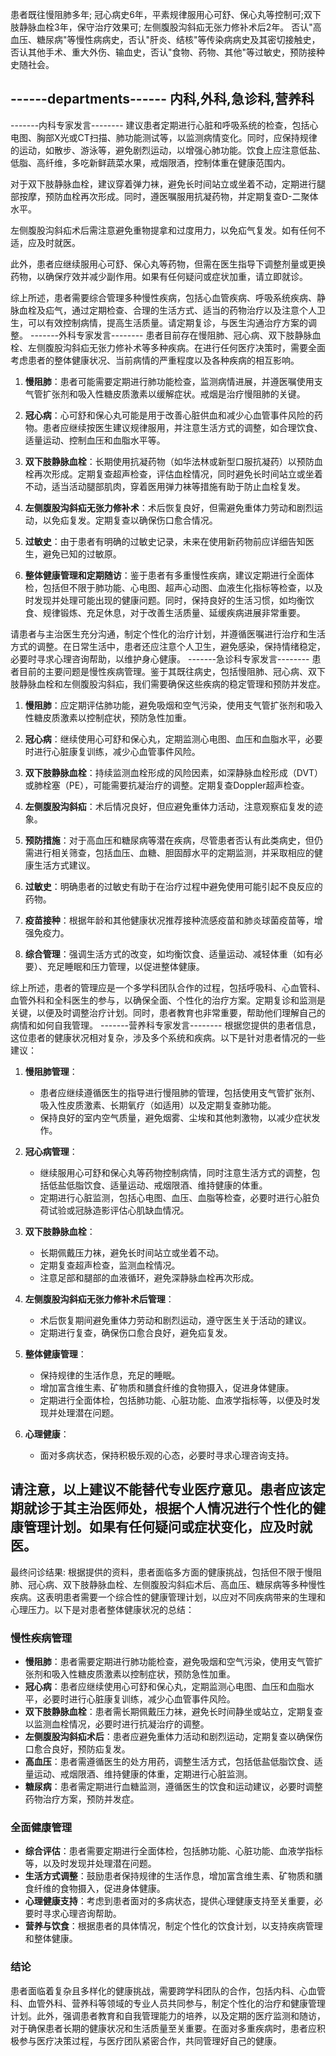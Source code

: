患者既往慢阻肺多年;
冠心病史6年，平素规律服用心可舒、保心丸等控制可;双下肢静脉血栓3年，保守治疗效果可;
左侧腹股沟斜疝无张力修补术后2年。
否认"高血压、糖尿病"等慢性病病史，否认"肝炎、结核"等传染病病史及其密切接触史，
否认其他手术、重大外伤、输血史，否认"食物、药物、其他"等过敏史，预防接种史随社会。

------departments------
内科,外科,急诊科,营养科
-----------------------
-------内科专家发言--------
建议患者定期进行心脏和呼吸系统的检查，包括心电图、胸部X光或CT扫描、肺功能测试等，以监测病情变化。同时，应保持规律的运动，如散步、游泳等，避免剧烈运动，以增强心肺功能。饮食上应注意低盐、低脂、高纤维，多吃新鲜蔬菜水果，戒烟限酒，控制体重在健康范围内。

对于双下肢静脉血栓，建议穿着弹力袜，避免长时间站立或坐着不动，定期进行腿部按摩，预防血栓再次形成。同时，遵医嘱服用抗凝药物，并定期复查D-二聚体水平。

左侧腹股沟斜疝术后需注意避免重物提拿和过度用力，以免疝气复发。如有任何不适，应及时就医。

此外，患者应继续服用心可舒、保心丸等药物，但需在医生指导下调整剂量或更换药物，以确保疗效并减少副作用。如果有任何疑问或症状加重，请立即就诊。

综上所述，患者需要综合管理多种慢性疾病，包括心血管疾病、呼吸系统疾病、静脉血栓及疝气，通过定期检查、合理的生活方式、适当的药物治疗以及注意个人卫生，可以有效控制病情，提高生活质量。请定期复诊，与医生沟通治疗方案的调整。
-------外科专家发言--------
患者目前存在慢阻肺、冠心病、双下肢静脉血栓、左侧腹股沟斜疝无张力修补术等多种疾病。在进行任何医疗决策时，需要全面考虑患者的整体健康状况、当前病情的严重程度以及各种疾病的相互影响。

1. **慢阻肺**：患者可能需要定期进行肺功能检查，监测病情进展，并遵医嘱使用支气管扩张剂和吸入性糖皮质激素以缓解症状。戒烟是治疗慢阻肺的关键。

2. **冠心病**：心可舒和保心丸可能是用于改善心脏供血和减少心血管事件风险的药物。患者应继续按医生建议规律服用，并注意生活方式的调整，如合理饮食、适量运动、控制血压和血脂水平等。

3. **双下肢静脉血栓**：长期使用抗凝药物（如华法林或新型口服抗凝药）以预防血栓再次形成。定期复查超声检查，评估血栓情况，同时避免长时间站立或坐着不动，适当活动腿部肌肉，穿着医用弹力袜等措施有助于防止血栓复发。

4. **左侧腹股沟斜疝无张力修补术**：术后恢复良好，但需避免重体力劳动和剧烈运动，以免疝复发。定期复查以确保伤口愈合情况。

5. **过敏史**：由于患者有明确的过敏史记录，未来在使用新药物前应详细告知医生，避免已知的过敏原。

6. **整体健康管理和定期随访**：鉴于患者有多重慢性疾病，建议定期进行全面体检，包括但不限于肺功能、心电图、超声心动图、血液生化指标等检查，以及时发现并处理可能出现的健康问题。同时，保持良好的生活习惯，如均衡饮食、规律锻炼、充足休息，对于改善生活质量、延缓疾病进展非常重要。

请患者与主治医生充分沟通，制定个性化的治疗计划，并遵循医嘱进行治疗和生活方式的调整。在日常生活中，患者还应注意个人卫生，避免感染，保持情绪稳定，必要时寻求心理咨询帮助，以维护身心健康。
-------急诊科专家发言--------
患者目前的主要问题是慢性疾病管理。鉴于其既往病史，包括慢阻肺、冠心病、双下肢静脉血栓和左侧腹股沟斜疝，我们需要确保这些疾病的稳定管理和预防并发症。

1. **慢阻肺**：应定期评估肺功能，避免吸烟和空气污染，使用支气管扩张剂和吸入性糖皮质激素以控制症状，预防急性加重。

2. **冠心病**：继续使用心可舒和保心丸，定期监测心电图、血压和血脂水平，必要时进行心脏康复训练，减少心血管事件风险。

3. **双下肢静脉血栓**：持续监测血栓形成的风险因素，如深静脉血栓形成（DVT）或肺栓塞（PE），可能需要抗凝治疗的调整。定期复查Doppler超声检查。

4. **左侧腹股沟斜疝**：术后情况良好，但应避免重体力活动，注意观察疝复发的迹象。

5. **预防措施**：对于高血压和糖尿病等潜在疾病，尽管患者否认有此类病史，但仍需进行相关筛查，包括血压、血糖、胆固醇水平的定期监测，并采取相应的健康生活方式建议。

6. **过敏史**：明确患者的过敏史有助于在治疗过程中避免使用可能引起不良反应的药物。

7. **疫苗接种**：根据年龄和其他健康状况推荐接种流感疫苗和肺炎球菌疫苗等，增强免疫力。

8. **综合管理**：强调生活方式的改变，如均衡饮食、适量运动、减轻体重（如有必要）、充足睡眠和压力管理，以促进整体健康。

综上所述，患者的管理应是一个多学科团队合作的过程，包括呼吸科、心血管科、血管外科和全科医生的参与，以确保全面、个性化的治疗方案。定期复诊和监测是关键，以便及时调整治疗计划。同时，患者教育也非常重要，帮助他们理解自己的病情和如何自我管理。
-------营养科专家发言--------
根据您提供的患者信息，这位患者的健康状况相对复杂，涉及多个系统和疾病。以下是针对患者情况的一些建议：

1. **慢阻肺管理**：
   - 患者应继续遵循医生的指导进行慢阻肺的管理，包括使用支气管扩张剂、吸入性皮质激素、长期氧疗（如适用）以及定期复查肺功能。
   - 保持良好的室内空气质量，避免烟雾、尘埃和其他刺激物，以减少症状发作。

2. **冠心病管理**：
   - 继续服用心可舒和保心丸等药物控制病情，同时注意生活方式的调整，包括低盐低脂饮食、适量运动、戒烟限酒、维持健康的体重。
   - 定期进行心脏监测，包括心电图、血压、血脂等检查，必要时进行心脏负荷试验或冠脉造影评估心肌缺血情况。

3. **双下肢静脉血栓**：
   - 长期佩戴压力袜，避免长时间站立或坐着不动。
   - 定期复查超声检查，监测血栓情况。
   - 注意足部和腿部的血液循环，避免深静脉血栓再次形成。

4. **左侧腹股沟斜疝无张力修补术后管理**：
   - 术后恢复期间避免重体力劳动和剧烈运动，遵守医生关于活动的建议。
   - 定期进行复查，确保伤口愈合良好，避免疝复发。

5. **整体健康管理**：
   - 保持规律的生活作息，充足的睡眠。
   - 增加富含维生素、矿物质和膳食纤维的食物摄入，促进身体健康。
   - 定期进行全面体检，包括肺功能、心脏功能、血液学指标等，以便及时发现并处理潜在问题。

6. **心理健康**：
   - 面对多病状态，保持积极乐观的心态，必要时寻求心理咨询支持。

请注意，以上建议不能替代专业医疗意见。患者应该定期就诊于其主治医师处，根据个人情况进行个性化的健康管理计划。如果有任何疑问或症状变化，应及时就医。
---------------
最终问诊结果:
 根据提供的资料，患者面临多方面的健康挑战，包括但不限于慢阻肺、冠心病、双下肢静脉血栓、左侧腹股沟斜疝术后、高血压、糖尿病等多种慢性疾病。这表明患者需要一个综合性的健康管理计划，以应对不同疾病带来的生理和心理压力。以下是对患者整体健康状况的总结：

### 慢性疾病管理

- **慢阻肺**：患者需要定期进行肺功能检查，避免吸烟和空气污染，使用支气管扩张剂和吸入性糖皮质激素以控制症状，预防急性加重。
- **冠心病**：患者应继续使用心可舒和保心丸，定期监测心电图、血压和血脂水平，必要时进行心脏康复训练，减少心血管事件风险。
- **双下肢静脉血栓**：患者需长期佩戴压力袜，避免长时间静坐或站立，定期复查以监测血栓情况，必要时进行抗凝治疗的调整。
- **左侧腹股沟斜疝术后**：患者应避免重体力活动和剧烈运动，定期复查以确保伤口愈合良好，预防疝复发。
- **高血压**：患者需遵循医生的处方用药，调整生活方式，包括低盐低脂饮食、适量运动、戒烟限酒、维持健康的体重，定期进行心脏监测。
- **糖尿病**：患者需定期进行血糖监测，遵循医生的饮食和运动建议，必要时调整药物治疗方案，预防并发症。

### 全面健康管理

- **综合评估**：患者需要定期进行全面体检，包括肺功能、心脏功能、血液学指标等，以及时发现并处理潜在问题。
- **生活方式调整**：鼓励患者保持规律的生活作息，增加富含维生素、矿物质和膳食纤维的食物摄入，促进身体健康。
- **心理健康支持**：考虑到患者面对的多病状态，提供心理健康支持至关重要，必要时寻求心理咨询帮助。
- **营养与饮食**：根据患者的具体情况，制定个性化的饮食计划，以支持疾病管理和整体健康。

### 结论

患者面临着复杂且多样化的健康挑战，需要跨学科团队的合作，包括内科、心血管科、血管外科、营养科等领域的专业人员共同参与，制定个性化的治疗和健康管理计划。此外，强调患者教育和自我管理能力的培养，以及定期的医疗监测和随访，对于确保患者长期的健康状况和生活质量至关重要。在面对多重疾病时，患者应积极参与医疗决策过程，与医疗团队紧密合作，共同管理好自己的健康。
